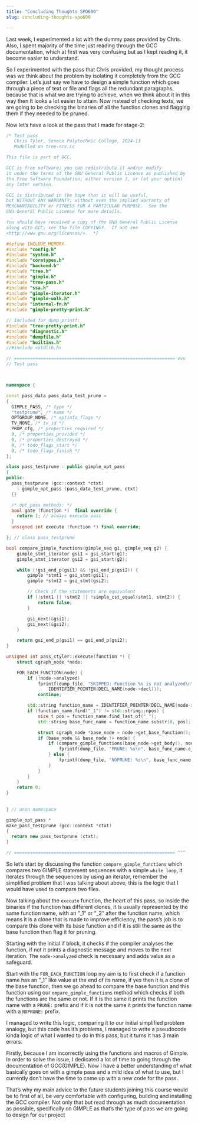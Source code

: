 ```yaml
---
title: "Concluding Thoughts SPO600"
slug: concluding-thoughts-spo600

---
```


Last week, I experimented a lot with the dummy pass provided by Chris. Also, I spent majority of the time just reading through the GCC documentation, which at first was very confusing but as I kept reading it, it become easier to understand.

So I experimented with the pass that Chris provided, my thought process was we think about the problem by isolating it completely from the GCC compiler. Let’s just say we have to design a simple function which goes through a piece of text or file and flags all the redundant paragraphs, because that is what we are trying to achieve, when we think about it in this way then It looks a lot easier to attain. Now instead of checking texts, we are going to be checking the binaries of all the function clones and flagging them if they needed to be pruned.

Now let’s have a look at the pass that I made for stage-2:

```cpp
/* Test pass
   Chris Tyler, Seneca Polytechnic College, 2024-11 
   Modelled on tree-nrv.cc

This file is part of GCC.

GCC is free software; you can redistribute it and/or modify
it under the terms of the GNU General Public License as published by
the Free Software Foundation; either version 3, or (at your option)
any later version.

GCC is distributed in the hope that it will be useful,
but WITHOUT ANY WARRANTY; without even the implied warranty of
MERCHANTABILITY or FITNESS FOR A PARTICULAR PURPOSE.  See the
GNU General Public License for more details.

You should have received a copy of the GNU General Public License
along with GCC; see the file COPYING3.  If not see
<http://www.gnu.org/licenses/>.  */

#define INCLUDE_MEMORY
#include "config.h"
#include "system.h"
#include "coretypes.h"
#include "backend.h"
#include "tree.h"
#include "gimple.h"
#include "tree-pass.h"
#include "ssa.h"
#include "gimple-iterator.h"
#include "gimple-walk.h"
#include "internal-fn.h"
#include "gimple-pretty-print.h"

// Included for dump_printf:
#include "tree-pretty-print.h"
#include "diagnostic.h"
#include "dumpfile.h"
#include "builtins.h"
//#include <stdlib.h>

// ============================================================= vvv
// Test pass



namespace {

const pass_data pass_data_test_prune =
{
  GIMPLE_PASS, /* type */
  "testprune", /* name */
  OPTGROUP_NONE, /* optinfo_flags */
  TV_NONE, /* tv_id */
  PROP_cfg, /* properties_required */
  0, /* properties_provided */
  0, /* properties_destroyed */
  0, /* todo_flags_start */
  0, /* todo_flags_finish */
};

class pass_testprune : public gimple_opt_pass
{ 
public:
  pass_testprune (gcc::context *ctxt)
    : gimple_opt_pass (pass_data_test_prune, ctxt)
  {}

  /* opt_pass methods: */
  bool gate (function *)  final override { 
  	return 1; // always execute pass
  }
  unsigned int execute (function *) final override;

}; // class pass_testprune

bool compare_gimple_functions(gimple_seq g1, gimple_seq g2) {
    gimple_stmt_iterator gsi1 = gsi_start(g1);
    gimple_stmt_iterator gsi2 = gsi_start(g2);

    while (!gsi_end_p(gsi1) && !gsi_end_p(gsi2)) {
        gimple *stmt1 = gsi_stmt(gsi1);
        gimple *stmt2 = gsi_stmt(gsi2);

        // Check if the statements are equivalent
        if (!stmt1 || !stmt2 || !simple_cst_equal(stmt1, stmt2)) {
            return false;
        }

        gsi_next(&gsi1);
        gsi_next(&gsi2);
    }

    return gsi_end_p(gsi1) == gsi_end_p(gsi2);
}

unsigned int pass_ctyler::execute(function *) {
    struct cgraph_node *node;

    FOR_EACH_FUNCTION(node) {
        if (!node->analyzed)
            fprintf(dump_file, "SKIPPED: Function %s is not analyzed\n", 
                IDENTIFIER_POINTER(DECL_NAME(node->decl)));            
            continue;

        std::string function_name = IDENTIFIER_POINTER(DECL_NAME(node->decl));
        if (function_name.find("_1") != std::string::npos) {
            size_t pos = function_name.find_last_of("_");
            std::string base_func_name = function_name.substr(0, pos);

            struct cgraph_node *base_node = node->get_base_function();
            if (base_node && base_node != node) {
                if (compare_gimple_functions(base_node->get_body(), node->get_body())) {
                    fprintf(dump_file, "PRUNE: %s\n", base_func_name.c_str());
                } else {
                    fprintf(dump_file, "NOPRUNE: %s\n", base_func_name.c_str());
                }
            }
        }
    }
    return 0;
}
   
      
} // anon namespace

gimple_opt_pass *
make_pass_testprune (gcc::context *ctxt)
{
  return new pass_testprune (ctxt);
}

// ============================================================= ^^^
```

So let’s start by discussing the function `compare_gimple_functions` which compares two GIMPLE statement sequences with a simple `while loop`, it iterates through the sequences by using an iterator, remember the simplified problem that I was talking about above, this is the logic that I would have used to compare two files.

Now talking about the `execute` function, the heart of this pass, so inside the binaries if the function has different clones, it Is usually represented by the same function name, with an “\_1“ or “\_2“ after the function name, which means it is a clone that is made to improve efficiency, the pass’s job is to compare this clone with its base function and if it is still the same as the base function then flag it for pruning.

Starting with the initial if block, it checks if the compiler analyses the function, if not it prints a diagnostic message and moves to the next iteration. The `node->analyzed` check is necessary and adds value as a safeguard.

Start with the `FOR_EACH_FUNCTION` loop my aim is to first check if a function name has an “\_1” like value at the end of its name, if yes then it is a clone of the base function, then we go ahead to compare the base function and this function using our `ompare_gimple_functions` method which checks if both the functions are the same or not. If it is the same it prints the function name with a `PRUNE:` prefix and if it is not the same it prints the function name with a `NOPRUNE:` prefix.

I managed to write this logic, comparing it to our initial simplified problem analogy, but this code has it’s problems, I managed to write a pseudocode kinda logic of what I wanted to do in this pass, but it turns it has 3 main errors.

Firstly, because I am incorrectly using the functions and macros of Gimple. In order to solve the issue, I dedicated a lot of time to going through the documentation of GCC(GIMPLE). Now I have a better understanding of what basically goes on with a gimple pass and a mild idea of what to use, but I currently don’t have the time to come up with a new code for the pass.

That’s why my main advice to the future students joining this course would be to first of all, be very comfortable with configuring, building and installing the GCC compiler. Not only that but read through as much documentation as possible, specifically on GIMPLE as that’s the type of pass we are going to design for our project